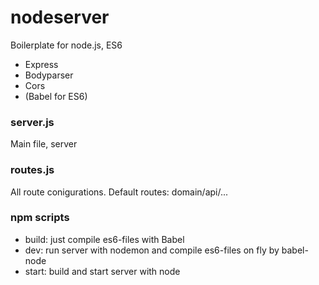 # nodeserver
Boilerplate for node.js, ES6
- Express
- Bodyparser 
- Cors
- (Babel for ES6)

### server.js
Main file, server

### routes.js
All route conigurations.
Default routes: domain/api/...


### npm scripts
- build: just compile es6-files with Babel
- dev: run server with nodemon and compile es6-files on fly by babel-node
- start: build and start server with node
